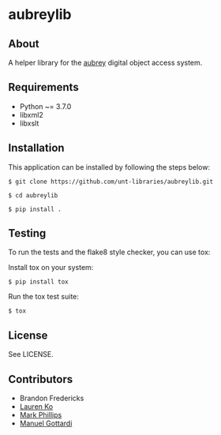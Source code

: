 aubreylib
=========

About
-----

A helper library for the [aubrey](https://github.com/unt-libraries/aubrey) digital object access system.

Requirements
------------

* Python ~= 3.7.0
* libxml2
* libxslt

Installation
------------

This application can be installed by following the steps below:
```console
$ git clone https://github.com/unt-libraries/aubreylib.git 

$ cd aubreylib

$ pip install .
```

Testing
--------

To run the tests and the flake8 style checker, you can use tox:

Install tox on your system:
```console
$ pip install tox
``` 

Run the tox test suite:
```console
$ tox
``` 

License
-------

See LICENSE.

Contributors
------------

* Brandon Fredericks
* [Lauren Ko](https://github.com/ldko)
* [Mark Phillips](https://github.com/vphill)
* [Manuel Gottardi](https://github.com/somexpert)
